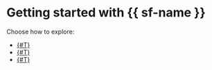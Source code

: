 # Getting started with {{ sf-name }}

Choose how to explore:

- [{#T}](function-quickstart.md)
- [{#T}](ymq-trigger-quickstart.md)
- [{#T}](iot-core-trigger-quickstart.md)

